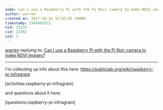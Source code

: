 ```yaml
---
node: Can I use a Raspberry Pi with the Pi Noir camera to make NDVI images?
author: warren
created_at: 2017-10-31 17:02:02 +0000
timestamp: 1509469322
nid: 15135
cid: 22702
uid: 1
---
```




[warren](../profile/warren) replying to: [Can I use a Raspberry Pi with the Pi Noir camera to make NDVI images?](../notes/warren/10-31-2017/can-i-use-a-raspberry-pi-with-the-pi-noir-camera-to-make-ndvi-images)

----
I'm collecting up info about this here: https://publiclab.org/wiki/raspberry-pi-infragram

[activities:raspberry-pi-infragram]

and questions about it here:

[questions:raspberry-pi-infragram]